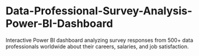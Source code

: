 # Data-Professional-Survey-Analysis-Power-BI-Dashboard
Interactive Power BI dashboard analyzing survey responses from 500+ data professionals worldwide about their careers, salaries, and job satisfaction.
